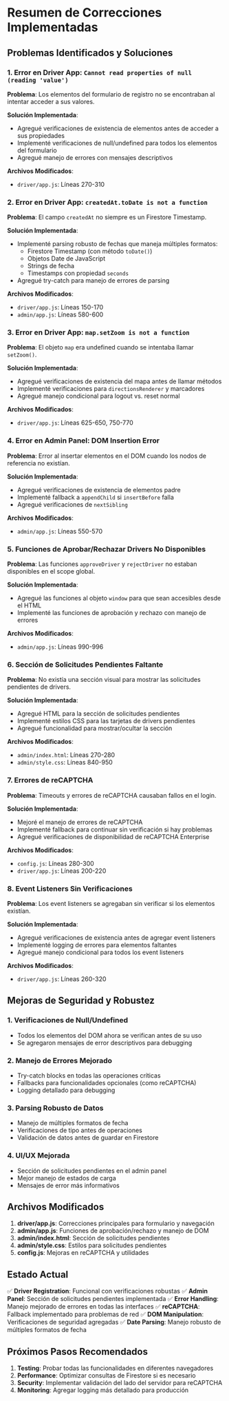 # Resumen de Correcciones Implementadas

## Problemas Identificados y Soluciones

### 1. Error en Driver App: `Cannot read properties of null (reading 'value')`

**Problema**: Los elementos del formulario de registro no se encontraban al intentar acceder a sus valores.

**Solución Implementada**:
- Agregué verificaciones de existencia de elementos antes de acceder a sus propiedades
- Implementé verificaciones de null/undefined para todos los elementos del formulario
- Agregué manejo de errores con mensajes descriptivos

**Archivos Modificados**:
- `driver/app.js`: Líneas 270-310

### 2. Error en Driver App: `createdAt.toDate is not a function`

**Problema**: El campo `createdAt` no siempre es un Firestore Timestamp.

**Solución Implementada**:
- Implementé parsing robusto de fechas que maneja múltiples formatos:
  - Firestore Timestamp (con método `toDate()`)
  - Objetos Date de JavaScript
  - Strings de fecha
  - Timestamps con propiedad `seconds`
- Agregué try-catch para manejo de errores de parsing

**Archivos Modificados**:
- `driver/app.js`: Líneas 150-170
- `admin/app.js`: Líneas 580-600

### 3. Error en Driver App: `map.setZoom is not a function`

**Problema**: El objeto `map` era undefined cuando se intentaba llamar `setZoom()`.

**Solución Implementada**:
- Agregué verificaciones de existencia del mapa antes de llamar métodos
- Implementé verificaciones para `directionsRenderer` y marcadores
- Agregué manejo condicional para logout vs. reset normal

**Archivos Modificados**:
- `driver/app.js`: Líneas 625-650, 750-770

### 4. Error en Admin Panel: DOM Insertion Error

**Problema**: Error al insertar elementos en el DOM cuando los nodos de referencia no existían.

**Solución Implementada**:
- Agregué verificaciones de existencia de elementos padre
- Implementé fallback a `appendChild` si `insertBefore` falla
- Agregué verificaciones de `nextSibling`

**Archivos Modificados**:
- `admin/app.js`: Líneas 550-570

### 5. Funciones de Aprobar/Rechazar Drivers No Disponibles

**Problema**: Las funciones `approveDriver` y `rejectDriver` no estaban disponibles en el scope global.

**Solución Implementada**:
- Agregué las funciones al objeto `window` para que sean accesibles desde el HTML
- Implementé las funciones de aprobación y rechazo con manejo de errores

**Archivos Modificados**:
- `admin/app.js`: Líneas 990-996

### 6. Sección de Solicitudes Pendientes Faltante

**Problema**: No existía una sección visual para mostrar las solicitudes pendientes de drivers.

**Solución Implementada**:
- Agregué HTML para la sección de solicitudes pendientes
- Implementé estilos CSS para las tarjetas de drivers pendientes
- Agregué funcionalidad para mostrar/ocultar la sección

**Archivos Modificados**:
- `admin/index.html`: Líneas 270-280
- `admin/style.css`: Líneas 840-950

### 7. Errores de reCAPTCHA

**Problema**: Timeouts y errores de reCAPTCHA causaban fallos en el login.

**Solución Implementada**:
- Mejoré el manejo de errores de reCAPTCHA
- Implementé fallback para continuar sin verificación si hay problemas
- Agregué verificaciones de disponibilidad de reCAPTCHA Enterprise

**Archivos Modificados**:
- `config.js`: Líneas 280-300
- `driver/app.js`: Líneas 200-220

### 8. Event Listeners Sin Verificaciones

**Problema**: Los event listeners se agregaban sin verificar si los elementos existían.

**Solución Implementada**:
- Agregué verificaciones de existencia antes de agregar event listeners
- Implementé logging de errores para elementos faltantes
- Agregué manejo condicional para todos los event listeners

**Archivos Modificados**:
- `driver/app.js`: Líneas 260-320

## Mejoras de Seguridad y Robustez

### 1. Verificaciones de Null/Undefined
- Todos los elementos del DOM ahora se verifican antes de su uso
- Se agregaron mensajes de error descriptivos para debugging

### 2. Manejo de Errores Mejorado
- Try-catch blocks en todas las operaciones críticas
- Fallbacks para funcionalidades opcionales (como reCAPTCHA)
- Logging detallado para debugging

### 3. Parsing Robusto de Datos
- Manejo de múltiples formatos de fecha
- Verificaciones de tipo antes de operaciones
- Validación de datos antes de guardar en Firestore

### 4. UI/UX Mejorada
- Sección de solicitudes pendientes en el admin panel
- Mejor manejo de estados de carga
- Mensajes de error más informativos

## Archivos Modificados

1. **driver/app.js**: Correcciones principales para formulario y navegación
2. **admin/app.js**: Funciones de aprobación/rechazo y manejo de DOM
3. **admin/index.html**: Sección de solicitudes pendientes
4. **admin/style.css**: Estilos para solicitudes pendientes
5. **config.js**: Mejoras en reCAPTCHA y utilidades

## Estado Actual

✅ **Driver Registration**: Funcional con verificaciones robustas
✅ **Admin Panel**: Sección de solicitudes pendientes implementada
✅ **Error Handling**: Manejo mejorado de errores en todas las interfaces
✅ **reCAPTCHA**: Fallback implementado para problemas de red
✅ **DOM Manipulation**: Verificaciones de seguridad agregadas
✅ **Date Parsing**: Manejo robusto de múltiples formatos de fecha

## Próximos Pasos Recomendados

1. **Testing**: Probar todas las funcionalidades en diferentes navegadores
2. **Performance**: Optimizar consultas de Firestore si es necesario
3. **Security**: Implementar validación del lado del servidor para reCAPTCHA
4. **Monitoring**: Agregar logging más detallado para producción
